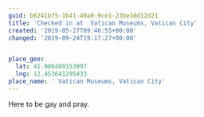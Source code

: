 ```yaml
---
guid: b6241bf5-1b41-49a0-9ce1-23be10d12d21
title: 'Checked in at  Vatican Museums, Vatican City'
created: '2019-05-27T09:46:55+00:00'
changed: '2019-09-24T19:17:27+00:00'


place_geo:
  lat: 41.906489153997
  lng: 12.453641295433
place_name: ' Vatican Museums, Vatican City'
---
```


Here to be gay and pray. 
